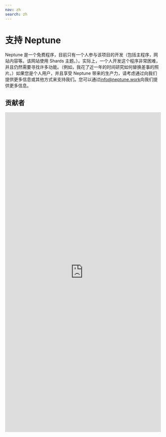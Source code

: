```yaml
---
nav: zh
search: zh
---
```


# 支持 Neptune

Neptune 是一个免费程序，目前只有一个人参与该项目的开发（包括主程序，网站内容等。该网站使用 Shards 主题。）。实际上，一个人开发这个程序非常困难，并且仍然需要寻找许多功能。（例如，我花了近一年的时间研究如何替换差事的照片。）如果您是个人用户，并且享受 Neptune 带来的生产力，请考虑通过向我们提供更多信息或其他方式来支持我们。您可以通过[info@neptune.work](mailto:info@neptune.work)向我们提供更多信息。

## 贡献者

<iframe src="https://www.neptune.work/list/contributors.html" name="contributorsFrame" id="contributorsFrame" style="width: 100%;min-height: 600px;" frameborder="0" scrolling="no" onload="setTimeout(function(){common.setIframeHeight(document.getElementById('contributorsFrame'),750);},100);" height="1036"></iframe>
